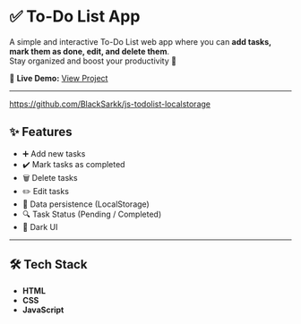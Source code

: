 # ✅ To-Do List App

A simple and interactive To-Do List web app where you can **add tasks, mark them as done, edit, and delete them**.  
Stay organized and boost your productivity 🚀  

🔗 **Live Demo:** [View Project](http://notekeeper.obscuredev.space/)  

---

https://github.com/BlackSarkk/js-todolist-localstorage  

## ✨ Features

- ➕ Add new tasks  
- ✔️ Mark tasks as completed  
- 🗑️ Delete tasks  
- ✏️ Edit tasks  
- 💾 Data persistence (LocalStorage)  
- 🔍 Task Status (Pending / Completed)  
- 🎨 Dark UI  

---

## 🛠️ Tech Stack

- **HTML**  
- **CSS**  
- **JavaScript**  

```bash
